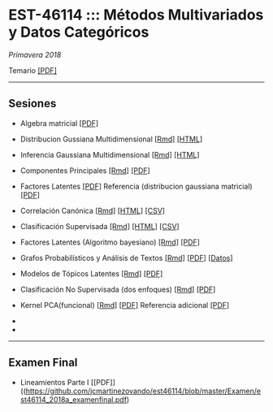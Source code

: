 # EST-46114 ::: Métodos Multivariados y Datos Categóricos

*Primavera 2018*

Temario [[PDF]](https://github.com/jcmartinezovando/est46114/blob/master/Temario/est46114_2018a_temario.pdf)

---

## Sesiones

* Algebra matricial [[PDF]](https://github.com/jcmartinezovando/est46114/blob/master/Sesiones/est46114_s00_matrixcookbook.pdf) 

* Distribucion Gussiana Multidimensional [[Rmd]](https://github.com/jcmartinezovando/est46114/blob/master/Sesiones/est46114_s02_gaussianamultivariada.rmd) [[HTML]](https://github.com/jcmartinezovando/est46114/blob/master/Sesiones/est46114_s02_gaussianamultivariada.html) 

* Inferencia Gaussiana Multidimensional [[Rmd]](https://github.com/jcmartinezovando/est46114/blob/master/Sesiones/est46114_s03_mle_gaussian.Rmd) [[HTML]](https://github.com/jcmartinezovando/est46114/blob/master/Sesiones/est46114_s03_mle_gaussian.html)

* Componentes Principales [[Rmd]](https://github.com/jcmartinezovando/est46114/blob/master/Sesiones/est46114_s03_pca.Rmd) [[PDF]](https://github.com/jcmartinezovando/est46114/blob/master/Sesiones/est46114_s03_pca.pdf)

* Factores Latentes [[PDF]](https://github.com/jcmartinezovando/est46114/blob/master/Sesiones/est46114_s04_algoritmo_bayesfactormodel.PDF) Referencia (distribucion gaussiana matricial) [[PDF]](https://github.com/jcmartinezovando/est46114/blob/master/Sesiones/est46114_s04_Dawid1981.PDF)

* Correlación Canónica [[Rmd]](https://github.com/jcmartinezovando/est46114/blob/master/Sesiones/est46114_s05_cca.Rmd) [[HTML]](https://github.com/jcmartinezovando/est46114/blob/master/Sesiones/est46114_s05_cca.html) [[CSV]](https://github.com/jcmartinezovando/est46114/blob/master/Sesiones/est46114_s05_cca.csv)

* Clasificación Supervisada [[Rmd]](https://github.com/jcmartinezovando/est46114/blob/master/Sesiones/est46114_s06_probit_ssvs.Rmd) [[HTML]](https://github.com/jcmartinezovando/est46114/blob/master/Sesiones/est46114_s06_probit_ssvs.html) [[CSV]](https://github.com/jcmartinezovando/est46114/blob/master/Sesiones/est46114_s06_probit_ssvs.csv)

* Factores Latentes (Algoritmo bayesiano) [[Rmd]](https://github.com/jcmartinezovando/est46114/blob/master/Sesiones/est46114_s04_bayes_fa.Rmd) [[PDF]](https://github.com/jcmartinezovando/est46114/blob/master/Sesiones/est46114_s04_bayes_fa.PDF)

* Grafos Probabilísticos y Análisis de Textos [[Rmd]](https://github.com/jcmartinezovando/est46114/blob/master/Sesiones/est46114_s10_grafosprobabilisticos_textos.pdf) [[PDF]](https://github.com/jcmartinezovando/est46114/blob/master/Sesiones/est46114_s10_grafosprobabilisticos_textos.pdf) [[Datos]](https://github.com/jcmartinezovando/est46114/blob/master/Sesiones/est46114_s10_grafosprobabilisticos_textos.csv)

* Modelos de Tópicos Latentes [[Rmd]](https://github.com/jcmartinezovando/est46114/blob/master/Sesiones/est46114_s12_graphicalmodels_lda.pdf) [[PDF]](https://github.com/jcmartinezovando/est46114/blob/master/Sesiones/est46114_s12_graphicalmodels_lda.pdf)  

* Clasificación No Supervisada (dos enfoques) [[Rmd]](https://github.com/jcmartinezovando/est46114/blob/master/Sesiones/est46114_s13_unsupervisedclassification.pdf) [[PDF]](https://github.com/jcmartinezovando/est46114/blob/master/Sesiones/est46114_s13_unsupervisedclassification.pdf)  

* Kernel PCA(funcional) [[Rmd]](https://github.com/jcmartinezovando/est46114/blob/master/Sesiones/est46114_s14_kernelpca.pdf) [[PDF]](https://github.com/jcmartinezovando/est46114/blob/master/Sesiones/est46114_s14_kernelpca.pdf)  Referencia adicional [[PDF]](https://github.com/jcmartinezovando/est46114/blob/master/Sesiones/est46114_s14_kernelpca_wang2014.pdf)

*

*

---

## Examen Final

* Lineamientos Parte I [[PDF]]((https://github.com/jcmartinezovando/est46114/blob/master/Examen/est46114_2018a_examenfinal.pdf)

